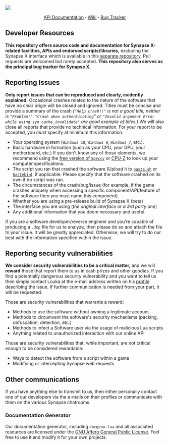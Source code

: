 <p>
  <img align="center" src="https://i.imgur.com/IyqXBb6.png"></img>
  <p align="center">
  <a href="https://loukamb.github.io/SynapseX">API Documentation</a> <b>·</b> <a href="https://github.com/LoukaMB/SynapseX/wiki">Wiki</a> <b>·</b> <a href="https://github.com/LoukaMB/SynapseX/issues">Bug Tracker</a>
  </p>
</p>

## Developer Resources

**This repository offers source code and documentation for Synapse X-related facilities, APIs and endorsed scripts/libraries,** excluding the Synapse X interface which is available in this [separate repository](https://github.com/syngp/xui). Pull requests are welcomed but rarely accepted. **This repository also serves as the principal bug tracker for Synapse X.**

## Reporting Issues

**Only report issues that can be reproduced and clearly, evidently explained.** Occasional crashes related to the nature of the software that have no clear origin will be closed and ignored. Titles must be concise and provide a summary of the crash _(`"Help crash!!"` is not a good title, neither is `"Problem!"`. `"Crash when authenticating`" or `"Invalid argument Error while using syn.cache_invalidate"` are good example of titles.)_ We will also close all reports that provide no technical information. For your report to be accepted, you _must_ specify at minimum this information:

- Your operating system (`Windows 10`, `Windows 8`, `Windows 7`, etc.).
- Basic hardware in formation (such as your CPU, your GPU, your motherboard, etc.) If you don't know any of those elements, we recommend using the [free version of `Speccy`](https://www.ccleaner.com/speccy) or [CPU-Z](https://www.cpuid.com/softwares/cpu-z.html) to look up your computer specifications.
- The script you ran that crashed the software (Upload it to [`paste.sh`](https://paste.sh) or [`hastebin`](https://hastebin.com)), if applicable. Please specify that the software crashed on its own if no script was ran.
- The circumstances of the crash/bug/issue (for example, if the game crashes uniquely when accessing a specific component/API/feature of the software then you must name this component).
- Whether you are using a pre-release build of Synapse X (beta)
- The interface you are using (_the original interface or a 3rd party one_)
- Any additional information that you deem necessary and useful.

If you are a software developer/reverse engineer and you're capable of producing a `.dmp` file for us to analyze, then please do so and attach the file to your issue. It will be greatly appreciated. Otherwise, we will try to do our best with the information specified within the issue.

## Reporting security vulnerabilities

**We consider security vulnerabilities to be a critical matter,** and we will **reward** those that report them to us in cash prizes and other goodies. If you find a potentially dangerous security vulnerability and you want to tell us then simply contact Louka at the e-mail address written on his [profile](https://github.com/LoukaMB) describing the issue. If further communication is needed from your part, it will be requested.

Those are security vulnerabilities that warrants a reward:
- Methods to use the software without owning a legitimate account
- Methods to circumvent the software's security mechanisms (packing, obfuscation, detection, etc.)
- Methods to infect a Software user via the usage of malicious Lua scripts
- Anything related to unauthorized interaction with our online API

Those are security vulnerabilities that, while important, are not critical enough to be considered rewardable:
- Ways to detect the software from a script within a game
- Modifying or intercepting Synapse web requests

## Other communications

If you have anything else to transmit to us, then either personally contact one of our developers via the e-mails on their profiles or communicate with them on the various Synapse chatrooms.

### Documentation Generator

Our documentation generator, including `docgenx.lua` and all associated resources are licensed under the [GNU Affero General Public License](https://www.gnu.org/licenses/agpl-3.0.en.html). Feel free to use it and modify it for your own projects.